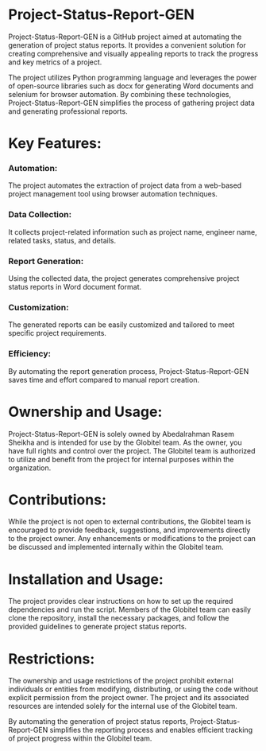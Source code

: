 # Project-Status-Report-GEN


Project-Status-Report-GEN is a GitHub project aimed at automating the generation of project status reports. It provides a convenient solution for creating comprehensive and visually appealing reports to track the progress and key metrics of a project.

The project utilizes Python programming language and leverages the power of open-source libraries such as docx for generating Word documents and selenium for browser automation. By combining these technologies, Project-Status-Report-GEN simplifies the process of gathering project data and generating professional reports.

# Key Features:

### Automation: 
The project automates the extraction of project data from a web-based project management tool using browser automation techniques.
### Data Collection: 
It collects project-related information such as project name, engineer name, related tasks, status, and details.
### Report Generation: 
Using the collected data, the project generates comprehensive project status reports in Word document format.
### Customization:
The generated reports can be easily customized and tailored to meet specific project requirements.
### Efficiency: 
By automating the report generation process, Project-Status-Report-GEN saves time and effort compared to manual report creation.

# Ownership and Usage:
Project-Status-Report-GEN is solely owned by Abedalrahman Rasem Sheikha and is intended for use by the Globitel team. As the owner, you have full rights and control over the project. The Globitel team is authorized to utilize and benefit from the project for internal purposes within the organization.

# Contributions:
While the project is not open to external contributions, the Globitel team is encouraged to provide feedback, suggestions, and improvements directly to the project owner. Any enhancements or modifications to the project can be discussed and implemented internally within the Globitel team.

# Installation and Usage:
The project provides clear instructions on how to set up the required dependencies and run the script. Members of the Globitel team can easily clone the repository, install the necessary packages, and follow the provided guidelines to generate project status reports.

# Restrictions:
The ownership and usage restrictions of the project prohibit external individuals or entities from modifying, distributing, or using the code without explicit permission from the project owner. The project and its associated resources are intended solely for the internal use of the Globitel team.

By automating the generation of project status reports, Project-Status-Report-GEN simplifies the reporting process and enables efficient tracking of project progress within the Globitel team.

